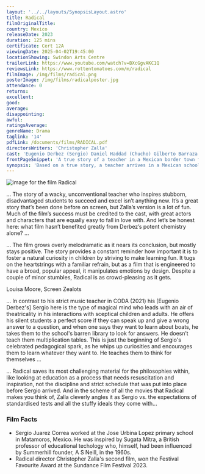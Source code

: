 ```yaml
---
layout: '../../layouts/SynopsisLayout.astro'
title: Radical
filmOriginalTitle:
country: Mexico
releaseDate: 2023
duration: 125 mins
certificate: Cert 12A
viewingDate: 2025-04-02T19:45:00
locationShowing: Swindon Arts Centre
trailerLink: https://www.youtube.com/watch?v=BXcGgvAKC1Q
reviewsLink: https://www.rottentomatoes.com/m/radical
filmImage: /img/films/radical.png
posterImage: /img/films/radicalposter.jpg
attendance: 0
returns:
excellent:
good:
average:
disappointing:
awful:
ratingsAverage:
genreName: Drama
taglink: '14'
pdfLink: /documents/films/RADICAL.pdf
directorsWriters: 'Christopher Zalla'
cast: 'Eugenio Derbez (Sergio) Daniel Haddad (Chucho) Gilberto Barraza (Papa Paloma)'
frontPageSnippet: 'A true story of a teacher in a Mexican border town full of neglect, corruption, and violence, who tries a radical new method to unlock his students’ curiosity, potential and genius.'
synopsis: 'Based on a true story, a teacher arrives in a Mexican school located in a border town full of neglect, corruption and violence. He tries a "radical" new method of unlocking his students'' interest, potential and, maybe, even their genius.'
---
```


![image for the film Radical](/img/films/radical.png)

... The story of a wacky, unconventional teacher who inspires stubborn, disadvantaged students to succeed and excel isn’t anything new. It’s a great story that’s been done before on screen, but Zalla’s version is a lot of fun. Much of the film’s success must be credited to the cast, with great actors and characters that are equally easy to fall in love with. And let’s be honest here: what film hasn’t benefited greatly from Derbez’s potent chemistry alone? ...

... The film grows overly melodramatic as it nears its conclusion, but mostly stays positive. The story provides a constant reminder how important it is to foster a natural curiosity in children by striving to make learning fun. It tugs on the heartstrings with a familiar refrain, but as a film that is engineered to have a broad, popular appeal, it manipulates emotions by design. Despite a couple of minor stumbles, Radical is as crowd-pleasing as it gets.

<div class="review__author review__author--review1"> 
Louisa Moore, Screen Zealots

</div>

... In contrast to his strict music teacher in CODA (2021) his [Eugenio Derbez's] Sergio here is the type of magical mind who leads with an air of theatricality in his interactions with sceptical children and adults. He offers his silent students a perfect score if they can speak up and give a wrong answer to a question, and when one says they want to learn about boats, he takes them to the school's barren library to look for answers. He doesn’t teach them multiplication tables. This is just the beginning of Sergio's celebrated pedagogical spark, as he whips up curiosities and encourages them to learn whatever they want to. He teaches them to think for themselves ...

... Radical saves its most challenging material for the philosophies within, like looking at education as a process that needs resuscitation and inspiration, not the discipline and strict schedule that was put into place before Sergio arrived. And in the scheme of all the movies that Radical makes you think of, Zalla cleverly angles it as Sergio vs. the expectations of standardised tests and all the stuffy ideals they come with...

<div class="review__author">

</div>

### Film Facts

-   Sergio Juarez Correa worked at the Jose Urbina Lopez primary school in Matamoros, Mexico. He was inspired by Sugata Mitra, a British professor of educational techology who, himself, had been influenced by Summerhill founder, A S Neill, in the 1960s.
-   Radical director Christopher Zalla's second film, won the Festival Favourite Award at the Sundance Film Festival 2023.
